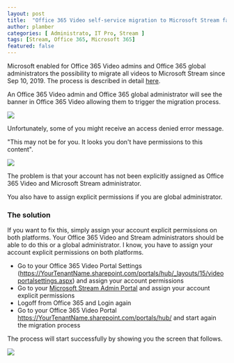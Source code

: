```yaml
---
layout: post
title:  "Office 365 Video self-service migration to Microsoft Stream fails with an access denied error"
author: plamber
categories: [ Administrato, IT Pro, Stream ]
tags: [Stream, Office 365, Microsoft 365]
featured: false
---
```

Microsoft enabled for Office 365 Video admins and Office 365 global administrators the possibility to migrate all videos to Microsoft Stream since Sep 10, 2019. The process is described in detail [here](https://docs.microsoft.com/en-us/stream/migrate-from-office-365).

An Office 365 Video admin and Office 365 global administrator will see the banner in Office 365 Video allowing them to trigger the migration process.

![](../../assets/images/2019-09-18-13-29-50.png)

Unfortunately, some of you might receive an access denied error message.

<div class="alert warning">
   "This may not be for you. It looks you don't have permissions to this content".
</div>

![](../../assets/images/2019-09-18-13-30-52.png)

The problem is that your account has not been explicitly assigned as Office 365 Video and Microsoft Stream administrator. 

<div class="alert warning">
    You also have to assign explicit permissions if you are global administrator.
</div>

### The solution

If you want to fix this, simply assign your account explicit permissions on both platforms. Your Office 365 Video and Stream administrators should be able to do this or a global administrator. I know, you have to assign your account explicit permissions on both platforms.
- Go to your Office 365 Video Portal Settings (https://YourTenantName.sharepoint.com/portals/hub/_layouts/15/videoportalsettings.aspx) and assign your account permissions
- Go to your [Microsoft Stream Admin Portal](https://web.microsoftstream.com/admin?view=Administrators) and assign your account explicit permissions
- Logoff from Office 365 and Login again
- Go to your Office 365 Video Portal https://YourTenantName.sharepoint.com/portals/hub/ and start again the migration process

The process will start successfully by showing you the screen that follows.

![](../../assets/images/2019-09-18-13-34-00.png)